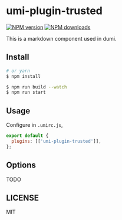 # umi-plugin-trusted

[![NPM version](https://img.shields.io/npm/v/umi-plugin-trusted.svg?style=flat)](https://npmjs.org/package/umi-plugin-trusted) [![NPM downloads](http://img.shields.io/npm/dm/umi-plugin-trusted.svg?style=flat)](https://npmjs.org/package/umi-plugin-trusted)

This is a markdown component used in dumi.

## Install

```bash
# or yarn
$ npm install
```

```bash
$ npm run build --watch
$ npm run start
```

## Usage

Configure in `.umirc.js`,

```js
export default {
  plugins: [['umi-plugin-trusted']],
};
```

## Options

TODO

## LICENSE

MIT
